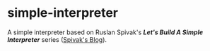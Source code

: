 # simple-interpreter
A simple interpreter based on Ruslan Spivak's ***Let's Build A Simple Interpreter*** series ([Spivak's Blog](https://ruslanspivak.com/lsbasi-part1/)).